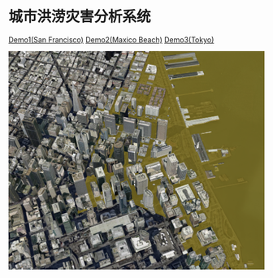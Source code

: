 # 城市洪涝灾害分析系统

[Demo1(San Francisco)](https://ni1o1.github.io/FloodVisualization/FloodSF/build/)
[Demo2(Maxico Beach)](https://ni1o1.github.io/FloodVisualization/FloodFL/build/)
[Demo3(Tokyo)](https://ni1o1.github.io/FloodVisualization/FloodJP/build/)

![1654746572206](image/README/1654746572206.png)
